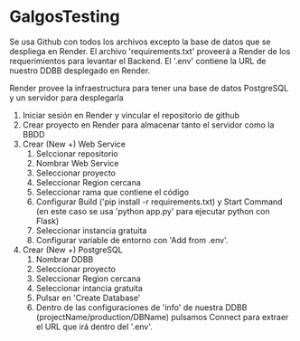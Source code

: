 # GalgosTesting

Se usa Github con todos los archivos excepto la base de datos que se despliega en Render.
El archivo 'requirements.txt' proveerá a Render de los requerimientos para levantar el Backend.
El '.env' contiene la URL de nuestro DDBB desplegado en Render.

Render provee la infraestructura para tener una base de datos PostgreSQL y un servidor para desplegarla

1. Iniciar sesión en Render y vincular el repositorio de github
2. Crear proyecto en Render para almacenar tanto el servidor como la BBDD
3. Crear (New +) Web Service
    1. Selccionar repositorio
    2. Nombrar Web Service
    3. Seleccionar proyecto
    4. Seleccionar Region cercana
    5. Seleccionar rama que contiene el código
    6. Configurar Build ('pip install -r requirements.txt) y Start Command (en este caso se usa 'python app.py' para ejecutar python con Flask)
    7. Seleccionar instancia gratuita
    8. Configurar variable de entorno con 'Add from .env'.
5. Crear (New +) PostgreSQL
    1. Nombrar DDBB
    2. Seleccionar proyecto
    3. Seleccionar Region cercana
    4. Seleccionar intancia gratuita
    5. Pulsar en 'Create Database'
    6. Dentro de las configuraciones de 'info' de nuestra DDBB (projectName/production/DBName) pulsamos Connect para extraer el URL que irá dentro del '.env'.
